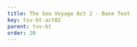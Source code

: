 ```yaml
---
title: The Sea Voyage Act 2 - Base Text
key: tsv-bt-act02
parent: tsv-bt
order: 20
---
```

<tei-render mode="drama" linedisplay="5" src="../../../files/TSV-BaseText-Act2.xml" line-display="5" line-prefix="line" line-start="1" close-icon="close" close-label="Close" copy-message="Copied to Clipboard" link-icon="link" link-label="Get link" page-icon="description" page-label="See the original page" pathAssetCss="../../../assets/css"></tei-render>
